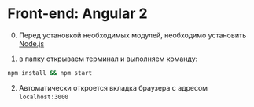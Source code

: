 # Front-end: Angular 2
0) Перед установкой необходимых модулей, необходимо установить [Node.js](https://nodejs.org/)

1) в папку открываем терминал и выполняем команду:
```sh
npm install && npm start
```
2) Автоматически откроется вкладка браузера с адресом `localhost:3000`
